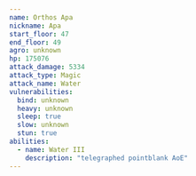 ```yaml
---
name: Orthos Apa
nickname: Apa
start_floor: 47
end_floor: 49
agro: unknown
hp: 175076
attack_damage: 5334
attack_type: Magic
attack_name: Water
vulnerabilities:
  bind: unknown
  heavy: unknown
  sleep: true
  slow: unknown
  stun: true
abilities:
  - name: Water III
    description: "telegraphed pointblank AoE"
---
```

